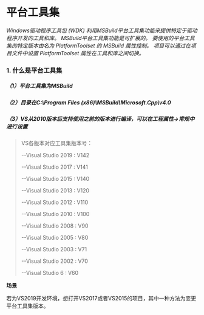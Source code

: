 # 平台工具集

 *Windows驱动程序工具包 (WDK) 利用MSBuild平台工具集功能来提供特定于驱动程序开发的工具和库。 MSBuild平台工具集功能是可扩展的。 要使用的平台工具集的特定版本由名为 PlatformToolset 的 MSBuild 属性控制。 项目可以通过在项目文件中设置 PlatformToolset 属性在工具和库之间切换。* 



### 1. 什么是平台工具集

##### （1）平台工具集为MSBuild

##### （2）目录在C:\Program Files (x86)\MSBuild\Microsoft.Cpp\v4.0

##### （3）VS从2010版本后支持使用之前的版本进行编译，可以在工程属性->常规中进行设置

> VS各版本对应工具集版本号：
>
> --Visual Studio 2019 : V142
>
> --Visual Studio 2017 : V141
>
> --Visual Studio 2015 : V140
>
> --Visual Studio 2013 : V120
>
> --Visual Studio 2012 : V110
>
> --Visual Studio 2010 : V100
>
> --Visual Studio 2008 : V90
>
> --Visual Studio 2005 : V80
>
> --Visual Studio 2003 : V71
>
> --Visual Studio 2002 : V70
>
> --Visual Studio 6 : V60



**场景**

若为VS2019开发环境，想打开VS2017或者VS2015的项目，其中一种方法为变更平台工具集版本。